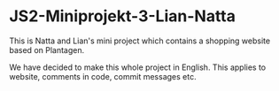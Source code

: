 # JS2-Miniprojekt-3-Lian-Natta
This is Natta and Lian's mini project which contains a shopping website based on Plantagen. 

We have decided to make this whole project in English. This applies to website, comments in code, commit messages etc. 

